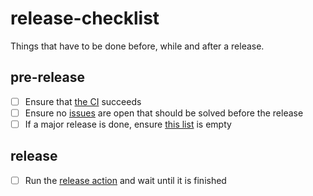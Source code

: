 # release-checklist
Things that have to be done before, while and after a release.

## pre-release

- [ ] Ensure that [the CI](https://github.com/pubkey/rxdb/actions) succeeds
- [ ] Ensure no [issues](https://github.com/pubkey/rxdb/issues) are open that should be solved before the release
- [ ] If a major release is done, ensure [this list](./before-next-major.md) is empty

## release

- [ ] Run the [release action](https://github.com/pubkey/rxdb/actions/workflows/release.yml) and wait until it is finished
